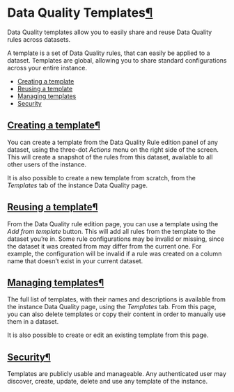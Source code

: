 Data Quality Templates[¶](#data-quality-templates "Permalink to this heading")
==============================================================================


Data Quality templates allow you to easily share and reuse Data Quality rules across datasets.


A template is a set of Data Quality rules, that can easily be applied to a dataset.
Templates are global, allowing you to share standard configurations across your entire instance.



* [Creating a template](#creating-a-template)
* [Reusing a template](#reusing-a-template)
* [Managing templates](#managing-templates)
* [Security](#security)




[Creating a template](#id1)[¶](#creating-a-template "Permalink to this heading")
--------------------------------------------------------------------------------


You can create a template from the Data Quality Rule edition panel of any dataset, using the three\-dot *Actions* menu on the right side of the screen.
This will create a snapshot of the rules from this dataset, available to all other users of the instance.


It is also possible to create a new template from scratch, from the *Templates* tab of the instance Data Quality page.




[Reusing a template](#id2)[¶](#reusing-a-template "Permalink to this heading")
------------------------------------------------------------------------------


From the Data Quality rule edition page, you can use a template using the *Add from template* button.
This will add all rules from the template to the dataset you’re in.
Some rule configurations may be invalid or missing, since the dataset it was created from may differ from the current one. For example, the configuration will be invalid if a rule was created on a column name that doesn’t exist in your current dataset.




[Managing templates](#id3)[¶](#managing-templates "Permalink to this heading")
------------------------------------------------------------------------------


The full list of templates, with their names and descriptions is available from the instance Data Quality page, using the *Templates* tab.
From this page, you can also delete templates or copy their content in order to manually use them in a dataset.


It is also possible to create or edit an existing template from this page.




[Security](#id4)[¶](#security "Permalink to this heading")
----------------------------------------------------------


Templates are publicly usable and manageable.
Any authenticated user may discover, create, update, delete and use any template of the instance.